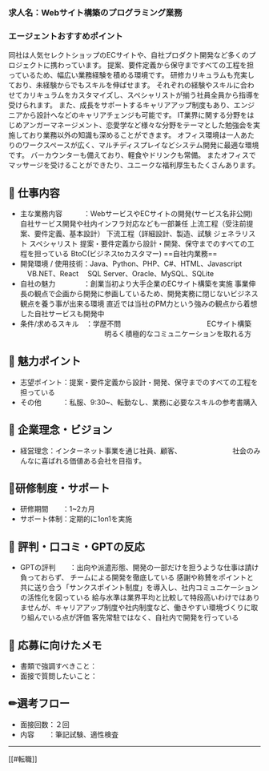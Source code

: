 ### 求人名：Webサイト構築のプログラミング業務

### エージェントおすすめポイント
同社は人気セレクトショップのECサイトや、自社プロダクト開発など多くのプロジェクトに携わっています。 提案、要件定義から保守まですべての工程を担っているため、幅広い業務経験を積める環境です。 研修カリキュラムも充実しており、未経験からでもスキルを伸ばせます。 それぞれの経験やスキルに合わせてカリキュラムをカスタマイズし、スペシャリストが揃う社員全員から指導を受けられます。 また、成長をサポートするキャリアアップ制度もあり、エンジニアから設計へなどのキャリアチェンジも可能です。 IT業界に関する分野をはじめアンガーマネージメント、恋愛学など様々な分野をテーマとした勉強会を実施しており業務以外の知識も深めることができます。 オフィス環境は一人あたりのワークスペースが広く、マルチディスプレイなどシステム開発に最適な環境です。 バーカウンターも備えており、軽食やドリンクも常備。 またオフィスでマッサージを受けることができたり、ユニークな福利厚生もたくさんあります。

## 💼 仕事内容
- 主な業務内容　　　：WebサービスやECサイトの開発(サービス名非公開)
					自社サービス開発や社内インフラ対応なども一部兼任
					上流工程（受注前提案、要件定義、基本設計）
					下流工程（詳細設計、製造、試験
					ジェネラリスト
					スペシャリスト
					提案・要件定義から設計・開発、保守までのすべての工程を担っている
					BtoC(ビジネスtoカスタマー)
					==自社内業務==
- 開発環境 / 使用技術：Java、Python、PHP、C#、HTML、Javascript
				  　VB.NET、React
				  　SQL Server、Oracle、MySQL、SQLite
- 自社の魅力　　　　：創業当初より大手企業のECサイト構築を実施
					事業伸長の観点で企画から開発に参画しているため、開発実務に閉じないビジネス観点を養う事が出来る環境
					直近では当社のPM力という強みの観点から着想した自社サービスも開発中
- 条件/求めるスキル　：学歴不問
　　　　　　　　　　　　ECサイト構築
　　　　　　　　　　　　明るく積極的なコミュニケーションを取れる方　
## 🌟 魅力ポイント
- 志望ポイント：提案・要件定義から設計・開発、保守までのすべての工程を担っている
- その他　　　：私服、9:30~、転勤なし、業務に必要なスキルの参考書購入
## 🎯 企業理念・ビジョン
- 経営理念：インターネット事業を通じ社員、顧客、
　　　　　　　社会のみんなに喜ばれる価値ある会社を目指す。

## 🏫研修制度・サポート
- 研修期間　　：1~2カ月
- サポート体制：定期的に1on1を実施
## 💬 評判・口コミ・GPTの反応
- GPTの評判　　：出向や派遣形態、開発の一部だけを担うような仕事は請け負っておらず、
				チームによる開発を徹底している
				感謝や称賛をポイントと共に送り合う「サンクスポイント制度」を導入し、社内コミュニケーションの活性化を図っている
				給与水準は業界平均と比較して特段高いわけではありませんが、キャリアアップ制度や社内制度など、働きやすい環境づくりに取り組んでいる点が評価
				客先常駐ではなく、自社内で開発を行っている


## 📝 応募に向けたメモ
- 書類で強調すべきこと：
- 面接で質問したいこと：

## ✏選考フロー
- 面接回数：２回
- 内容　　：筆記試験、適性検査

---
[[#転職]]


